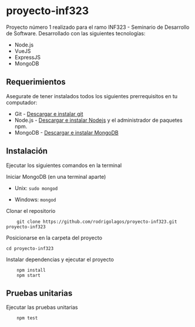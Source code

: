 # proyecto-inf323
Proyecto número 1 realizado para el ramo INF323 - Seminario de Desarrollo de Software. Desarrollado con las siguientes tecnologías:

* Node.js
* VueJS
* ExpressJS
* MongoDB

## Requerimientos
Asegurate de tener instalados todos los siguientes prerrequisitos en tu computador:
* Git - [Descargar e instalar git](https://git-scm.com/downloads)
* Node.js - [Descargar e instalar Nodejs](https://nodejs.org/en/download/) y el administrador de paquetes npm.
* MongoDB - [Descargar e instalar MongoDB](https://www.mongodb.com/download-center)

## Instalación
Ejecutar los siguientes comandos en la terminal

Iniciar MongoDB (en una terminal aparte)

* Unix:     `sudo mongod`

* Windows:  `mongod`

Clonar el repositorio

```
    git clone https://github.com/rodrigolagos/proyecto-inf323.git proyecto-inf323
```

Posicionarse en la carpeta del proyecto
```
cd proyecto-inf323
```

Instalar dependencias y ejecutar el proyecto

```
    npm install
    npm start
```

## Pruebas unitarias

Ejecutar las pruebas unitarias
```
    npm test
```
